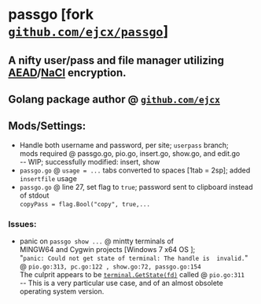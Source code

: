 # passgo [fork [`github.com/ejcx/passgo`](https://github.com/ejcx/passgo)]
## A nifty user/pass and file manager utilizing [AEAD](https://en.wikipedia.org/wiki/Authenticated_encryption#Authenticated_encryption_with_associated_data)/[NaCl](https://godoc.org/golang.org/x/crypto/nacl) encryption.  

## Golang package author @ [`github.com/ejcx`](https://github.com/ejcx)  

## Mods/Settings:  
- Handle both username and password, per site; `userpass` branch;  
  mods required @ passgo.go, pio.go, insert.go, show.go, and edit.go   
-- WIP; successfully modified: insert, show 
- `passgo.go` @ `usage = ...` tabs converted to spaces [1tab = 2sp]; added `insertfile` usage  
- `passgo.go` @ line 27, set flag to `true`; password sent to clipboard instead of stdout  
   `copyPass = flag.Bool("copy", true,...`   
  
### Issues: 
- panic on `passgo show ...` @ mintty terminals of   
MINGW64 and Cygwin projects [Windows 7 x64 OS ];  
"`panic: Could not get state of terminal: The handle is  invalid.`"  
@ `pio.go:313, pc.go:122 , show.go:72, passgo.go:154`  
The culprit appears to be [`terminal.GetState(fd)`](https://github.com/golang/crypto/blob/master/ssh/terminal/util.go#L63) called @ `pio.go:311`  
-- This is a very particular use case, and of an almost obsolete operating system version.